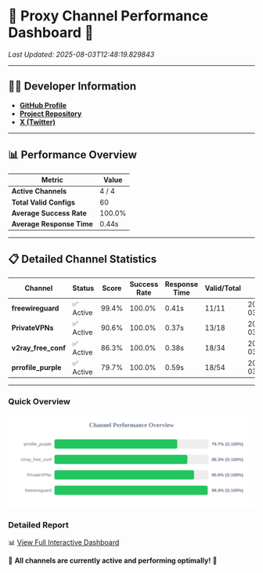 # 🌟 Proxy Channel Performance Dashboard 🌟

_Last Updated: 2025-08-03T12:48:19.829843_

---

## 👩‍💻 Developer Information

- **[GitHub Profile](https://github.com/4n0nymou3)**  
- **[Project Repository](https://github.com/4n0nymou3/multi-proxy-config-fetcher)**  
- **[X (Twitter)](https://x.com/4n0nymou3)**  

---

## 📊 Performance Overview

| Metric                | Value       |
|-----------------------|-------------|
| **Active Channels**   | 4 / 4       |
| **Total Valid Configs** | 60          |
| **Average Success Rate** | 100.0%      |
| **Average Response Time** | 0.44s       |

---

## 📋 Detailed Channel Statistics

| Channel          | Status     | Score  | Success Rate | Response Time | Valid/Total | Last Success               |
|------------------|------------|--------|--------------|---------------|-------------|----------------------------|
| **freewireguard**  | ✅ Active  | 99.4%  | 100.0% | 0.41s         | 11/11       | 2025-08-03T12:48:19.828335 |
| **PrivateVPNs**  | ✅ Active  | 90.6%  | 100.0% | 0.37s         | 13/18       | 2025-08-03T12:48:19.394070 |
| **v2ray_free_conf**  | ✅ Active  | 86.3%  | 100.0% | 0.38s         | 18/34       | 2025-08-03T12:48:18.983141 |
| **prrofile_purple**  | ✅ Active  | 79.7%  | 100.0% | 0.59s         | 18/54       | 2025-08-03T12:48:18.545414 |

---

### Quick Overview
<div align="center">
  <a href="https://raw.githubusercontent.com/nullluser/NullRepo/refs/heads/main/assets/channel_stats_chart.svg">
    <img src="https://raw.githubusercontent.com/nullluser/NullRepo/refs/heads/main/assets/channel_stats_chart.svg" alt="Source Performance Statistics" width="800">
  </a>
</div>

### Detailed Report
📊 [View Full Interactive Dashboard](https://htmlpreview.github.io/?https://github.com/nullluser/NullRepo/blob/main/assets/performance_report.html)

🎉 **All channels are currently active and performing optimally!** 🎉

